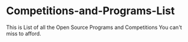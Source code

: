 # Competitions-and-Programs-List
This is List of all the Open Source Programs and Competitions You can't miss to afford. 
